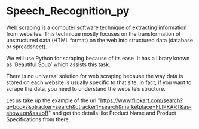 # Speech_Recognition_py


Web scraping is a computer software technique of extracting information from websites. This technique mostly focuses on the transformation of unstructured data (HTML format) on the web into structured data (database or spreadsheet).

We will use Python for scraping because of its ease .It has a library known as ‘Beautiful Soup’ which assists this task.

There is no universal solution for web scraping because the way data is stored on each website is usually specific to that site. In fact, if you want to scrape the data, you need to understand the website’s structure.


Let us take up the example of the url "https://www.flipkart.com/search?q=books&otracker=search&otracker1=search&marketplace=FLIPKART&as-show=on&as=off" and get the details like Product Name and Product Specifications from there.
